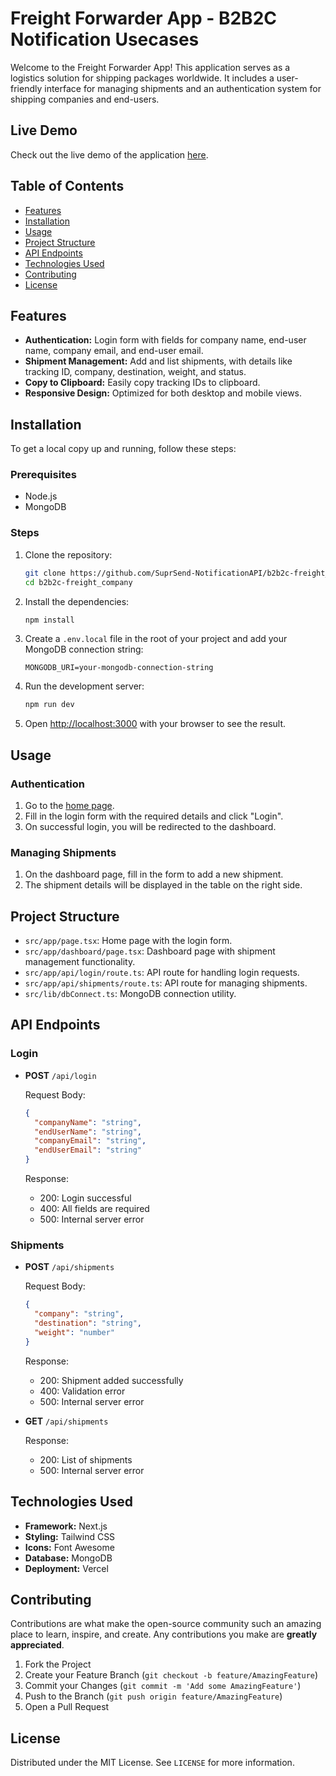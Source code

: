 # Freight Forwarder App - B2B2C Notification Usecases

Welcome to the Freight Forwarder App! This application serves as a logistics solution for shipping packages worldwide. It includes a user-friendly interface for managing shipments and an authentication system for shipping companies and end-users.

## Live Demo

Check out the live demo of the application [here](https://b2b2c-freight-company.vercel.app/).

## Table of Contents

- [Features](#features)
- [Installation](#installation)
- [Usage](#usage)
- [Project Structure](#project-structure)
- [API Endpoints](#api-endpoints)
- [Technologies Used](#technologies-used)
- [Contributing](#contributing)
- [License](#license)

## Features

- **Authentication:** Login form with fields for company name, end-user name, company email, and end-user email.
- **Shipment Management:** Add and list shipments, with details like tracking ID, company, destination, weight, and status.
- **Copy to Clipboard:** Easily copy tracking IDs to clipboard.
- **Responsive Design:** Optimized for both desktop and mobile views.

## Installation

To get a local copy up and running, follow these steps:

### Prerequisites

- Node.js
- MongoDB

### Steps

1. Clone the repository:

   ```bash
   git clone https://github.com/SuprSend-NotificationAPI/b2b2c-freight_company.git
   cd b2b2c-freight_company
   ```

2. Install the dependencies:

   ```bash
   npm install
   ```

3. Create a `.env.local` file in the root of your project and add your MongoDB connection string:

   ```env
   MONGODB_URI=your-mongodb-connection-string
   ```

4. Run the development server:

   ```bash
   npm run dev
   ```

5. Open [http://localhost:3000](http://localhost:3000) with your browser to see the result.

## Usage

### Authentication

1. Go to the [home page](https://b2b2c-freight-company.vercel.app/).
2. Fill in the login form with the required details and click "Login".
3. On successful login, you will be redirected to the dashboard.

### Managing Shipments

1. On the dashboard page, fill in the form to add a new shipment.
2. The shipment details will be displayed in the table on the right side.

## Project Structure

- `src/app/page.tsx`: Home page with the login form.
- `src/app/dashboard/page.tsx`: Dashboard page with shipment management functionality.
- `src/app/api/login/route.ts`: API route for handling login requests.
- `src/app/api/shipments/route.ts`: API route for managing shipments.
- `src/lib/dbConnect.ts`: MongoDB connection utility.

## API Endpoints

### Login

- **POST** `/api/login`

  Request Body:
  ```json
  {
    "companyName": "string",
    "endUserName": "string",
    "companyEmail": "string",
    "endUserEmail": "string"
  }
  ```

  Response:
  - 200: Login successful
  - 400: All fields are required
  - 500: Internal server error

### Shipments

- **POST** `/api/shipments`

  Request Body:
  ```json
  {
    "company": "string",
    "destination": "string",
    "weight": "number"
  }
  ```

  Response:
  - 200: Shipment added successfully
  - 400: Validation error
  - 500: Internal server error

- **GET** `/api/shipments`

  Response:
  - 200: List of shipments
  - 500: Internal server error

## Technologies Used

- **Framework:** Next.js
- **Styling:** Tailwind CSS
- **Icons:** Font Awesome
- **Database:** MongoDB
- **Deployment:** Vercel

## Contributing

Contributions are what make the open-source community such an amazing place to learn, inspire, and create. Any contributions you make are **greatly appreciated**.

1. Fork the Project
2. Create your Feature Branch (`git checkout -b feature/AmazingFeature`)
3. Commit your Changes (`git commit -m 'Add some AmazingFeature'`)
4. Push to the Branch (`git push origin feature/AmazingFeature`)
5. Open a Pull Request

## License

Distributed under the MIT License. See `LICENSE` for more information.
